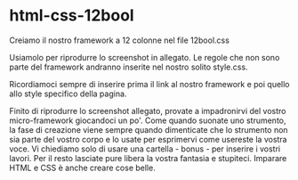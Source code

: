 # html-css-12bool

Creiamo il nostro framework a 12 colonne nel file 12bool.css

Usiamolo per riprodurre lo screenshot in allegato.
Le regole che non sono parte del framework andranno inserite nel nostro solito style.css.

Ricordiamoci sempre di inserire prima il link al nostro framework e poi quello allo style specifico della pagina.

Finito di riprodurre lo screenshot allegato, provate a impadronirvi del vostro micro-framework giocandoci un po'. Come quando suonate uno strumento, la fase di creazione viene sempre quando dimenticate che lo strumento non sia parte del vostro corpo e lo usate per esprimervi come usereste la vostra voce.
Vi chiediamo solo di usare una cartella - bonus - per inserire i vostri lavori.
Per il resto lasciate pure libera la vostra fantasia e stupiteci.
Imparare HTML e CSS è anche creare cose belle.
